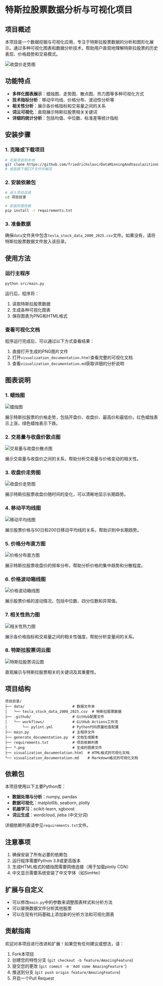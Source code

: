 # 特斯拉股票数据分析与可视化项目

## 项目概述

本项目是一个数据挖掘与可视化应用，专注于特斯拉股票数据的分析和图形化展示。通过多种可视化图表和数据分析技术，帮助用户直观地理解特斯拉股票的历史表现、价格趋势和交易模式。

![收盘价走势图](images/close_price_trend.png)

## 功能特点

- **多样化图表展示**：蜡烛图、走势图、散点图、热力图等多种可视化方式
- **技术指标分析**：移动平均线、价格分布、波动性分析等
- **相关性分析**：展示各价格指标和交易量之间的关系
- **词云可视化**：直观展示特斯拉股票相关关键词
- **详细的统计分析**：包括均值、中位数、标准差等统计指标

## 安装步骤

### 1. 克隆或下载项目

```bash
# 克隆项目到本地
git clone https://github.com/friedrichslavc/DataMinningAndVasulazitionLab1.git
# 或直接下载ZIP文件并解压
```

### 2. 安装依赖包

```bash
# 进入项目目录
cd 项目目录

# 安装所需依赖
pip install -r requirements.txt
```

### 3. 准备数据

确保`data`文件夹中包含`tesla_stock_data_2000_2025.csv`文件。如果没有，请将特斯拉股票数据文件放入该目录。

## 使用方法

### 运行主程序

```bash
python src/main.py
```

运行后，程序将：
1. 读取特斯拉股票数据
2. 生成各种可视化图表
3. 保存图表为PNG和HTML格式

### 查看可视化文档

程序运行完成后，可以通过以下方式查看结果：

1. 直接打开生成的PNG图片文件
2. 打开`visualization_documentation.html`查看完整的可视化文档
3. 查看`visualization_documentation.md`获取详细的分析说明

## 图表说明

### 1. 蜡烛图

![蜡烛图](candlestick_chart.png)

展示特斯拉股票的价格走势，包括开盘价、收盘价、最高价和最低价。红色蜡烛表示上涨，绿色蜡烛表示下跌。

### 2. 交易量与收盘价散点图

![交易量与收盘价散点图](volume_vs_close.png)

展示交易量与收盘价之间的关系，帮助分析交易量与价格变动的相关性。

### 3. 收盘价走势图

![收盘价走势图](images/close_price_trend.png)

展示特斯拉股票收盘价随时间的变化，可以清晰地显示长期趋势。

### 4. 移动平均线图

![移动平均线图](moving_averages.png)

展示股票价格与50日和200日移动平均线的关系，帮助识别中长期趋势。

### 5. 价格分布直方图

![价格分布直方图](price_distribution.png)

展示特斯拉股票收盘价的频率分布，帮助分析价格的集中趋势和分散程度。

### 6. 价格波动箱线图

![价格波动箱线图](price_volatility.png)

展示股票价格的波动情况，包括中位数、四分位数和异常值。

### 7. 相关性热力图

![相关性热力图](correlation_heatmap.png)

展示各价格指标和交易量之间的相关性强度，帮助分析变量间的关系。

### 8. 特斯拉股票词云图

![特斯拉股票词云图](tesla_wordcloud.png)

直观展示与特斯拉股票相关的关键词及其重要性。

## 项目结构

```
项目目录/
├── data/                      # 数据文件夹
│   └── tesla_stock_data_2000_2025.csv  # 特斯拉股票数据
├── .github/                   # GitHub配置文件
│   └── workflows/             # GitHub Actions工作流
│       └── pylint.yml         # Python代码质量检查配置
├── main.py                    # 主程序文件
├── generate_documentation.py  # 文档生成脚本
├── requirements.txt           # 项目依赖列表
├── *.png                      # 生成的图表文件
├── visualization_documentation.html  # HTML格式的可视化文档
└── visualization_documentation.md    # Markdown格式的可视化文档
```

## 依赖包

本项目使用以下主要Python库：

- **数据处理与分析**：numpy, pandas
- **数据可视化**：matplotlib, seaborn, plotly
- **机器学习**：scikit-learn, xgboost
- **词云生成**：wordcloud, jieba (中文分词)

详细依赖列表请参见`requirements.txt`文件。

## 注意事项

1. 确保安装了所有必要的依赖包
2. 运行程序需要Python 3.8或更高版本
3. 生成HTML格式的蜡烛图需要网络连接（用于加载plotly CDN）
4. 中文显示需要系统安装了中文字体（如SimHei）

## 扩展与自定义

- 可以修改`main.py`中的参数来调整图表样式和分析方法
- 可以替换数据文件分析其他股票
- 可以在现有代码基础上添加新的分析方法和可视化图表

## 贡献指南

欢迎对本项目进行改进和扩展！如果您有任何建议或想法，请：

1. Fork本项目
2. 创建您的特性分支 (`git checkout -b feature/AmazingFeature`)
3. 提交您的更改 (`git commit -m 'Add some AmazingFeature'`)
4. 推送到分支 (`git push origin feature/AmazingFeature`)
5. 开启一个Pull Request
